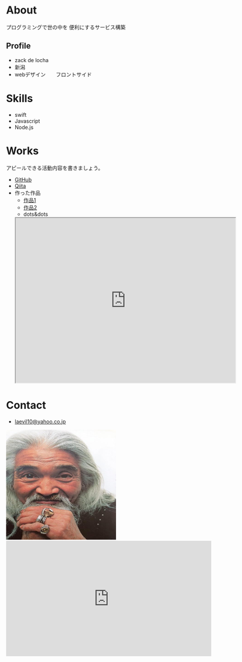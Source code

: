 # About
 プログラミングで世の中を
 便利にするサービス構築

## Profile
- zack de locha
- 新潟
- webデザイン　　フロントサイド

# Skills
- swift
- Javascript
- Node.js

# Works
アピールできる活動内容を書きましょう。
- [GitHub](GitHubのURL)
- [Qiita](QiitaのURL)
- 作った作品
  - [作品1](作品1のURL)
  - [作品2](作品2のURL)
  - dots&dots
  <iframe src="https://www.openprocessing.org/sketch/1057552/embed/" width="600" height="450"></iframe>

# Contact

- laevil10@yahoo.co.jp

<img src="goro`s.jpg" width="300" height="300">

<iframe width="560" height="315" src="https://www.youtube.com/embed/ila-hAUXR5U" frameborder="0" allow="accelerometer; autoplay; clipboard-write; encrypted-media; gyroscope; picture-in-picture" allowfullscreen></iframe>
